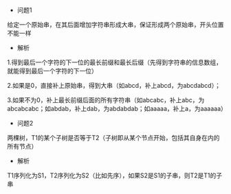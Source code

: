 - 问题1

给定一个原始串，在其后面增加字符串形成大串，保证形成两个原始串，开头位置不能一样

- 解析

1.得到最后一个字符的下一位的最长前缀和最长后缀（先得到字符串的信息数组，就能得到最后一个字符的下一位）

2.如果是0，直接补上原始串，得到大串（如abcd，补上abcd，为abcdabcd）；

3.如果不为0，补上最长前缀后面的所有字符串（如abcabc，补上abc，为abcabcabc；如abdab，补上dab，为abdabdab；如aaaaa，补上a，为aaaaaa）

- 问题2

两棵树，T1的某个子树是否等于T2（子树即从某个节点开始，包括其自身在内的所有节点）

- 解析

T1序列化为S1，T2序列化为S2（比如先序），如果S2是S1的子串，则T2是T1的子串
